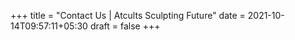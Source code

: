 +++
title = "Contact Us | Atcults Sculpting Future"
date = 2021-10-14T09:57:11+05:30
draft = false
+++


